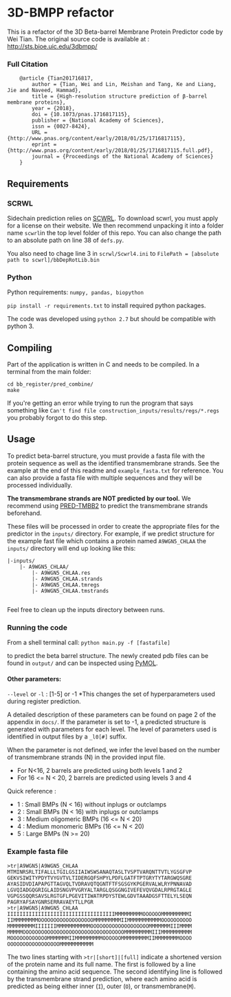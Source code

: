 # 3D-BMPP refactor

This is a refactor of the  3D Beta-barrel Membrane Protein Predictor code by Wei Tian. 
The original source code is available at : http://sts.bioe.uic.edu/3dbmpp/

### Full Citation
```
    @article {Tian201716817,
        author = {Tian, Wei and Lin, Meishan and Tang, Ke and Liang, Jie and Naveed, Hammad},
        title = {High-resolution structure prediction of β-barrel membrane proteins},
        year = {2018},
        doi = {10.1073/pnas.1716817115},
        publisher = {National Academy of Sciences},
        issn = {0027-8424},
        URL = {http://www.pnas.org/content/early/2018/01/25/1716817115},
        eprint = {http://www.pnas.org/content/early/2018/01/25/1716817115.full.pdf},
        journal = {Proceedings of the National Academy of Sciences}
    }
```

## Requirements
### SCRWL
Sidechain prediction relies on [SCWRL](http://dunbrack.fccc.edu/scwrl4/). 
To download scwrl, you must apply for a license on their website. 
We then recommend unpacking it into a folder name `scwrl`in the top level folder of this repo. 
You can also change the path to an absolute path on line 38 of `defs.py`.

You also need to chage line 3 in `scrwl/Scwrl4.ini` to `FilePath = [absolute path to scwrl]/bbDepRotLib.bin`

### Python
Python requirements: `numpy, pandas, biopython`

`pip install -r requirements.txt` to install required python packages.

The code was developed using `python 2.7` but should be compatible with python 3.

## Compiling
Part of the application is written in C and needs to be compiled. In a terminal from the main folder:

```
cd bb_register/pred_combine/
make
```

If you're getting an error while trying to run the program that says something like 
`Can't find file construction_inputs/results/regs/*.regs` you probably forgot to do this step.

## Usage

To predict beta-barrel structure, you must provide a fasta file with the protein sequence 
as well as the identified transmembrane strands. 
See the example at the end of this readme and `example_fasta.txt` for reference.
You can also provide a fasta file with multiple sequences and they will be processed individually. 

**The transmembrane strands are NOT predicted by our tool.**
We recommend using [PRED-TMBB2](http://www.compgen.org/tools/PRED-TMBB2) to predict the transmembrane strands beforehand.

These files will be processed in order to create the appropriate files for the predictor in the `inputs/` directory.
For example, if we predict structure for the example fast file which contains a protein named `A9WGN5_CHLAA`
the `inputs/` directory will end up looking like this:
```
|-inputs/
    |- A9WGN5_CHLAA/
        |- A9WGN5_CHLAA.res
        |- A9WGN5_CHLAA.strands
        |- A9WGN5_CHLAA.tmregs
        |- A9WGN5_CHLAA.tmstrands
        
```
Feel free to clean up the inputs directory between runs.

### Running the code 

From a shell terminal call: `python main.py -f [fastafile]`

to predict the beta barrel structure.  The newly created pdb files can be found in `output/` and can be inspected using [PyMOL](https://pymol.org/2/). 

#### Other parameters:
`--level` or `-l` : \[1-5\] or -1 
 *This changes the set of hyperparameters used during register prediction.

A detailed description of these parameters can be found on page 2 of the appendix in `docs/`.
If the parameter is set to -1, a predicted structure is generated with parameters for each level.
The level of parameters used is identified in output files by a `_l0[#]` suffix.

When the parameter is not defined, we infer the level based on the number of transmembrane strands (N) in the provided input file. 
* For N<16, 2 barrels are predicted using both levels 1 and 2
* For 16 <= N < 20, 2 barrels are predicted using levels 3 and 4

Quick reference :

* 1 : Small BMPs (N < 16) without inplugs or outclamps
* 2 : Small BMPs (N < 16) with inplugs or outclamps
* 3 : Medium oligomeric BMPs (16 <= N < 20)
* 4 : Medium monomeric BMPs (16 <= N < 20)
* 5 : Large BMPs (N >= 20)


### Example fasta file
```
>tr|A9WGN5|A9WGN5_CHLAA
MTMINRSRLTIFALLLTGILGSIIAIWSWSANAQTASLTVSPTVARQNTTVTLYGSGFVP
GEKVSIWITYPDYTVYGVTVLTIDERGQFSHPYLPDFLGATFTPTGRYTYTARGWQSGRE
AYASIDVDIAPAPGTTAGVQLTVDRAVQTQGNTFTFSGSGYKPGERVALWLRYPNNAVAD
LGVQIADGQGRIGLAIDSNGVPVGRYALTARGLQSGGNGIVEFEVQVGDALRPRGTAGLE
VGPGSSQQRSAVSLRGTGFLPGEVITIWATRPDYSTEWLGDVTAAADGSFTTELYLSEQN
PAGRYAFSAYGNRSERRAVAEYTLLPGR
>tr|A9WGN5|A9WGN5_CHLAA
IIIIIIIIIIIIIIIIIIIIIIIIIIIIIIIIIIIMMMMMMMMMOOOOOOMMMMMMMMMI
IIMMMMMMMMOOOOOOOOOOOOOOOOOOMMMMMMMMMIIMMMMMMMMMMMOOOOOOOOOO
MMMMMMMMMIIIIIIIMMMMMMMMMMMOOOOOOOOOOOOOOOOOOOMMMMMMMIIIMMMM
MMMMMOOOOOOOOOOOOOOOOOOOOOOOOOOOOOOOOOMMMMMMMMMIIIMMMMMMMMMM
MOOOOOOOOOOOOMMMMMMMIIMMMMMMMMMOOOOOOMMMMMMMMMIIMMMMMMMMOOOO
OOOOOOOOOOOOOOOOOMMMMMMMMMMM
```

The two lines starting with `>tr|[short]|[full]` indicate a shortened version of the protein name and its full name. 
The first is followed by a line containing the amino acid sequence. The second identifying line is followed by the 
transmembrane strand prediction, where each amino acid is predicted as being either 
inner (`I`), outer (`O`), or transmembrane(`M`). 

